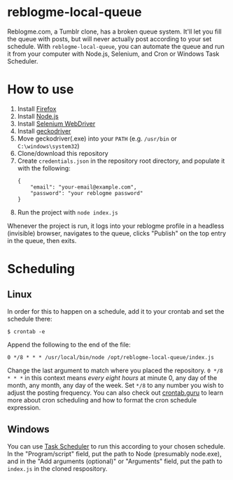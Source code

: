 # reblogme-local-queue

Reblogme.com, a Tumblr clone, has a broken queue system. It'll let you fill the queue with posts, but will never actually post according to your set schedule. With `reblogme-local-queue`, you can automate the queue and run it from your computer with Node.js, Selenium, and Cron or Windows Task Scheduler.

# How to use

1. Install [Firefox](https://getfirefox.com)
1. Install [Node.js](https://nodejs.org/en)
1. Install [Selenium WebDriver](https://www.npmjs.com/package/selenium-webdriver)
1. Install [geckodriver](https://github.com/mozilla/geckodriver/releases/)
1. Move geckodriver(.exe) into your `PATH` (e.g. `/usr/bin` or `C:\windows\system32`)
1. Clone/download this repository
1. Create `credentials.json` in the repository root directory, and populate it with the following: 
    ```
    {
        "email": "your-email@example.com",
        "password": "your reblogme password"
    }
    ```
1. Run the project with `node index.js`

Whenever the project is run, it logs into your reblogme profile in a headless (invisible) browser, navigates to the queue, clicks "Publish" on the top entry in the queue, then exits. 

# Scheduling

## Linux
In order for this to happen on a schedule, add it to your crontab and set the schedule there:

```$ crontab -e```

Append the following to the end of the file:

```0 */8 * * * /usr/local/bin/node /opt/reblogme-local-queue/index.js```

Change the last argument to match where you placed the repository. `0 */8 * * *` in this context means *every eight hours* at minute 0, any day of the month, any month, any day of the week. Set `*/8` to any number you wish to adjust the posting frequency. You can also check out [crontab.guru](https://crontab.guru/) to learn more about cron scheduling and how to format the cron schedule expression.

## Windows

You can use [Task Scheduler](https://www.windowscentral.com/how-create-automated-task-using-task-scheduler-windows-10) to run this according to your chosen schedule. In the "Program/script" field, put the path to Node (presumably node.exe), and in the "Add arguments (optional)" or "Arguments" field, put the path to `index.js` in the cloned respository.